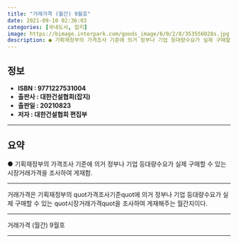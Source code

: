 ```yaml
---
title: "거래가격 (월간) 9월호"
date: 2021-09-10 02:36:03
categories: [국내도서, 잡지]
image: https://bimage.interpark.com/goods_image/6/0/2/8/353556028s.jpg
description: ● 기획재정부의 가격조사 기준에 의거 정부나 기업 등대량수요가 실제 구매할 수 있는 시장거래가격을 조사하여 게재함.
---
```


## **정보**

- **ISBN : 9771227531004**
- **출판사 : 대한건설협회(잡지)**
- **출판일 : 20210823**
- **저자 : 대한건설협회 편집부**

------



## **요약**

●  기획재정부의 가격조사 기준에 의거 정부나 기업 등대량수요가 실제 구매할 수 있는 시장거래가격을 조사하여 게재함.

------

거래가격은 기획재정부의 quot가격조사기준quot에 의거 정부나 기업 등대량수요가 실제 구매할 수 있는 quot시장거래가격quot을 조사하여 게재해주는 월간지이다.

------


거래가격 (월간) 9월호 

------


